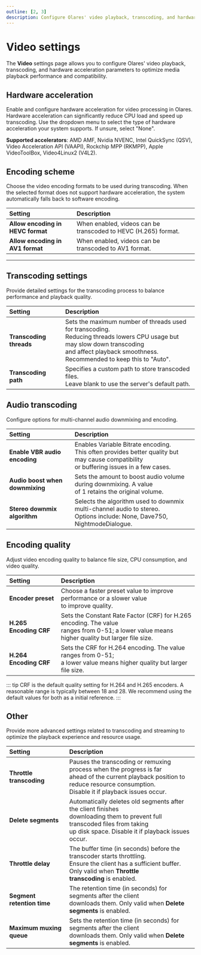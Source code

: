 ```yaml
---
outline: [2, 3]
description: Configure Olares' video playback, transcoding, and hardware acceleration parameters to optimize media playback performance and compatibility.
---
```


# Video settings

The **Video** settings page allows you to configure Olares' video playback, transcoding, and hardware acceleration parameters to optimize media playback performance and compatibility.

## Hardware acceleration

Enable and configure hardware acceleration for video processing in Olares. Hardware acceleration can significantly reduce CPU load and speed up transcoding. Use the dropdown menu to select the type of hardware acceleration your system supports. If unsure, select "None".

**Supported accelerators**: AMD AMF, Nvidia NVENC, Intel QuickSync (QSV), Video Acceleration API (VAAPI), Rockchip MPP (RKMPP), Apple VideoToolBox, Video4Linux2 (V4L2).

## Encoding scheme

Choose the video encoding formats to be used during transcoding. When the selected format does not support hardware acceleration, the system automatically falls back to software encoding.

| Setting                          | Description                                                                       |
| :------------------------------- | :-------------------------------------------------------------------------------- |
| **Allow encoding in HEVC format**| When enabled, videos can be transcoded to HEVC (H.265) format.                    |
| **Allow encoding in AV1 format** | When enabled, videos can be transcoded to AV1 format.                             |

-----

## Transcoding settings

Provide detailed settings for the transcoding process to balance performance and playback quality.

| Setting                 | Description                                                                                                                                                                                   |
|:------------------------|:----------------------------------------------------------------------------------------------------------------------------------------------------------------------------------------------|
| **Transcoding threads** | Sets the maximum number of threads used for transcoding. <br/>Reducing threads lowers CPU usage but may slow down transcoding <br/>and affect playback smoothness. <br/>Recommended to keep this to "Auto".  |
| **Transcoding path**    | Specifies a custom path to store transcoded files. <br/>Leave blank to use the server's default path.                                                                                              |

## Audio transcoding

Configure options for multi-channel audio downmixing and encoding.

| Setting                          | Description                                                                                                                           |
| :------------------------------- | :------------------------------------------------------------------------------------------------------------------------------------ |
| **Enable VBR audio encoding** | Enables Variable Bitrate encoding. <br/>This often provides better quality but may cause compatibility<br/> or buffering issues in a few cases. |
| **Audio boost when downmixing** | Sets the amount to boost audio volume during downmixing. A value <br/>of 1 retains the original volume.                                      |
| **Stereo downmix algorithm** | Selects the algorithm used to downmix multi-channel audio to stereo.<br>Options include: None, Dave750, NightmodeDialogue.                 |


## Encoding quality

Adjust video encoding quality to balance file size, CPU consumption, and video quality.

| Setting                | Description                                                                                                                                  |
|:-----------------------|:---------------------------------------------------------------------------------------------------------------------------------------------|
| **Encoder preset**     | Choose a faster preset value to improve performance or a slower value<br/> to improve quality.                                                    |
| **H.265 Encoding CRF** | Sets the Constant Rate Factor (CRF) for H.265 encoding. The value <br/>ranges from 0-51; a lower value means higher quality but larger file size. |
| **H.264 Encoding CRF** | Sets the CRF for H.264 encoding. The value ranges from 0-51; <br/>a lower value means higher quality but larger file size.                        |

::: tip
CRF is the default quality setting for H.264 and H.265 encoders. A reasonable range is typically between 18 and 28. We recommend using the default values for both as a initial reference.
:::

## Other

Provide more advanced settings related to transcoding and streaming to optimize the playback experience and resource usage.

| Setting                         | Description                                                                                                                                                                               |
| :------------------------------ |:------------------------------------------------------------------------------------------------------------------------------------------------------------------------------------------|
| **Throttle transcoding** | Pauses the transcoding or remuxing process when the progress is far <br/>ahead of the current playback position to reduce resource consumption.<br/> Disable it if playback issues occur. |
| **Delete segments** | Automatically deletes old segments after the client finishes <br/>downloading them to prevent full transcoded files from taking<br/> up disk space. Disable it if playback issues occur.  |
| **Throttle delay** | The buffer time (in seconds) before the transcoder starts throttling. <br/>Ensure the client has a sufficient buffer. Only valid when **Throttle <br/>transcoding** is enabled.           |
| **Segment retention time** | The retention time (in seconds) for segments after the client<br/> downloads them. Only valid when **Delete segments** is enabled.                                                        |
| **Maximum muxing queue** | Sets the retention time (in seconds) for segments after the client <br/>downloads them. Only valid when **Delete segments** is enabled.                                                   |


